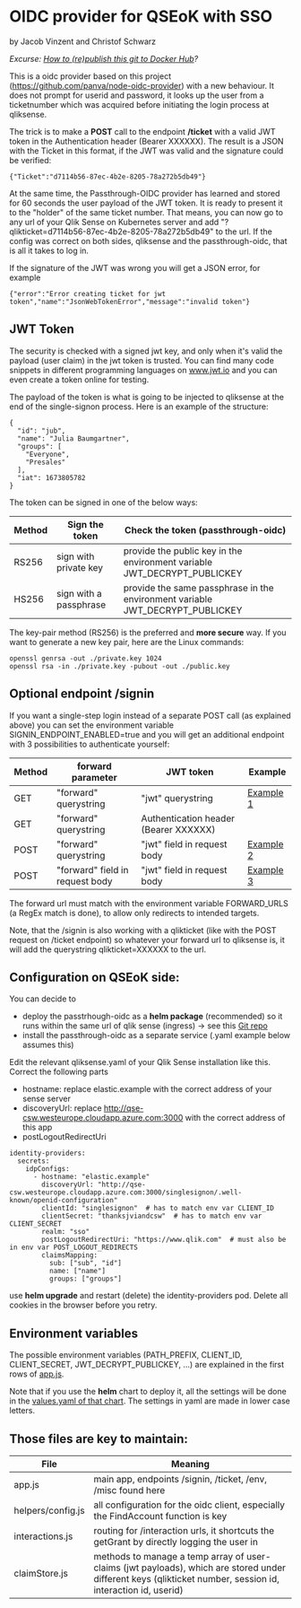 # OIDC provider for QSEoK with SSO
by Jacob Vinzent and Christof Schwarz

*Excurse: <a href="docker.md">How to (re)publish this git to Docker Hub</a>?*

This is a oidc provider based on this project (https://github.com/panva/node-oidc-provider) with a new behaviour. It does not prompt for userid and password, it looks up the user from a ticketnumber which was acquired before initiating the login process at qliksense.

The trick is to make a **POST** call to the endpoint **/ticket** with a valid JWT token in the Authentication header (Bearer XXXXXX). The result is a JSON with the Ticket in this format, if the JWT was valid and the signature could be verified:
```
{"Ticket":"d7114b56-87ec-4b2e-8205-78a272b5db49"}
```
At the same time, the Passthrough-OIDC provider has learned and stored for 60 seconds the user payload of the JWT token. It is ready to present it to the "holder" of the same ticket number. That means, you can now go to any url of your Qlik Sense on Kubernetes server and add "?qlikticket=d7114b56-87ec-4b2e-8205-78a272b5db49" to the url. If the config was correct on both sides, qliksense and the passthrough-oidc, that is all it takes to log in.

If the signature of the JWT was wrong you will get a JSON error, for example
```
{"error":"Error creating ticket for jwt token","name":"JsonWebTokenError","message":"invalid token"}
```

## JWT Token

The security is checked with a signed jwt key, and only when it's valid the payload (user claim) in the jwt token is trusted. You can find many code snippets in different programming languages on www.jwt.io and you can even create a token online for testing. 

The payload of the token is what is going to be injected to qliksense at the end of the single-signon process. Here is an example of the structure:
```
{
  "id": "jub",
  "name": "Julia Baumgartner",
  "groups": [
    "Everyone",
    "Presales"
  ],
  "iat": 1673805782
}
```
The token can be signed in one of the below ways:

| Method | Sign the token | Check the token (passthrough-oidc) |
| ------ | -------------- | ---------------------------------- |
| RS256  | sign with private key | provide the public key in the environment variable JWT_DECRYPT_PUBLICKEY |
| HS256  | sign with a passphrase | provide the same passphrase in the environment variable JWT_DECRYPT_PUBLICKEY |

The key-pair method (RS256) is the preferred and **more secure** way. If you want to generate a new key pair, here are the Linux commands:
```
openssl genrsa -out ./private.key 1024
openssl rsa -in ./private.key -pubout -out ./public.key
``` 

## Optional endpoint /signin

If you want a single-step login instead of a separate POST call (as explained above) you can set the environment variable SIGNIN_ENDPOINT_ENABLED=true and you will get an additional endpoint with 3 possibilities to authenticate yourself:

| Method | forward parameter | JWT token | Example |
| ------ | -------- | ----- | ----- |
| GET    | "forward" querystring | "jwt" querystring | <a href="html-examples.md">Example 1</a> |
| GET    | "forward" querystring | Authentication header (Bearer XXXXXX)|  |
| POST   | "forward" querystring | "jwt" field in request body | <a href="html-examples.md">Example 2</a> |
| POST   | "forward" field in request body | "jwt" field in request body | <a href="html-examples.md">Example 3</a> |

The forward url must match with the environment variable FORWARD_URLS (a RegEx match is done), to allow only redirects to intended targets. 

Note, that the /signin is also working with a qlikticket (like with the POST request on /ticket endpoint) so whatever your forward url to qliksense is, it will add the querystring qlikticket=XXXXXX to the url. 

## Configuration on QSEoK side:

You can decide to 
 * deploy the passtrhough-oidc as a **helm package** (recommended) so it runs within the same url of qlik sense (ingress) -> see this <a href="https://github.com/ChristofSchwarz/qseok_oidc_helm">Git repo</a>
 * install the passthrough-oidc as a separate service (.yaml example below assumes this)

Edit the relevant qliksense.yaml of your Qlik Sense installation like this. Correct the following parts
 * hostname: replace elastic.example with the correct address of your sense server
 * discoveryUrl: replace http://qse-csw.westeurope.cloudapp.azure.com:3000 with the correct address of this app
 * postLogoutRedirectUri
```
identity-providers:
  secrets:
    idpConfigs:
      - hostname: "elastic.example" 
        discoveryUrl: "http://qse-csw.westeurope.cloudapp.azure.com:3000/singlesignon/.well-known/openid-configuration"
        clientId: "singlesignon"  # has to match env var CLIENT_ID 
        clientSecret: "thanksjviandcsw"  # has to match env var CLIENT_SECRET
        realm: "sso"
        postLogoutRedirectUri: "https://www.qlik.com"  # must also be in env var POST_LOGOUT_REDIRECTS
        claimsMapping:
          sub: ["sub", "id"]
          name: ["name"]
          groups: ["groups"]
```
use **helm upgrade** and restart (delete) the identity-providers pod. Delete all cookies in the browser before you retry.


## Environment variables 

The possible environment variables (PATH_PREFIX, CLIENT_ID, CLIENT_SECRET, JWT_DECRYPT_PUBLICKEY, ...) are explained in the first rows of <a href="app.js">app.js</a>. 

Note that if you use the **helm** chart to deploy it, all the settings will be done in the <a href="https://github.com/ChristofSchwarz/qseok_oidc_helm/blob/master/values.yaml">values.yaml of that chart</a>. The settings in yaml are made in lower case letters. 


## Those files are key to maintain:

| File | Meaning |
| ---- | ------- |
| app.js | main app, endpoints /signin, /ticket, /env, /misc found here |
| helpers/config.js | all configuration for the oidc client, especially the FindAccount function is key |
| interactions.js | routing for /interaction urls, it shortcuts the getGrant by directly logging the user in |
| claimStore.js | methods to manage a temp array of user-claims (jwt payloads), which are stored under different keys (qlikticket number, session id, interaction id, userid) |

